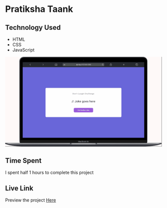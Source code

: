 # Pratiksha Taank
## Technology Used
- HTML
- CSS
- JavaScript

![See what you type](./Image/joke.gif)

## Time Spent
I spent half 1 hours to complete this project
## Live Link
Preview the project [Here]()
